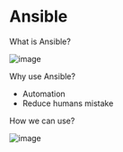 # Ansible



What is Ansible?


![image](https://user-images.githubusercontent.com/25337881/196844455-0b36d895-5be2-4e10-9199-8fcfe9bb7d1d.png)



Why use Ansible?

- Automation
- Reduce humans mistake


How we can use?

![image](https://user-images.githubusercontent.com/25337881/196845078-1a93e4e1-f8b7-4360-98fd-5a534598ba20.png)


